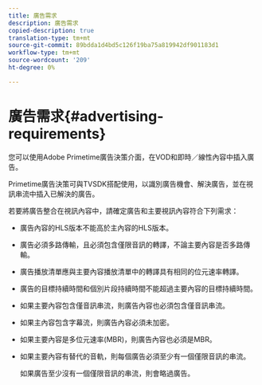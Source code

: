 ```yaml
---
title: 廣告需求
description: 廣告需求
copied-description: true
translation-type: tm+mt
source-git-commit: 89bdda1d4bd5c126f19ba75a819942df901183d1
workflow-type: tm+mt
source-wordcount: '209'
ht-degree: 0%

---
```



# 廣告需求{#advertising-requirements}

您可以使用Adobe Primetime廣告決策介面，在VOD和即時／線性內容中插入廣告。

Primetime廣告決策可與TVSDK搭配使用，以識別廣告機會、解決廣告，並在視訊串流中插入已解決的廣告。

若要將廣告整合在視訊內容中，請確定廣告和主要視訊內容符合下列需求：

* 廣告內容的HLS版本不能高於主內容的HLS版本。
* 廣告必須多路傳輸，且必須包含僅限音訊的轉譯，不論主要內容是否多路傳輸。
* 廣告播放清單應與主要內容播放清單中的轉譯具有相同的位元速率轉譯。
* 廣告的目標持續時間和個別片段持續時間不能超過主要內容的目標持續時間。
* 如果主要內容包含僅音訊串流，則廣告內容也必須包含僅音訊串流。
* 如果主內容包含字幕流，則廣告內容必須未加密。
* 如果主要內容是多位元速率(MBR)，則廣告內容也必須是MBR。
* 如果主要內容有替代的音軌，則每個廣告必須至少有一個僅限音訊的串流。

   如果廣告至少沒有一個僅限音訊的串流，則會略過廣告。